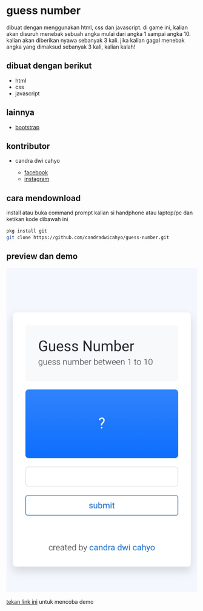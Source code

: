 # guess number

dibuat dengan menggunakan html, css dan javascript. di game ini, kalian akan disuruh menebak sebuah angka mulai dari angka 1 sampai angka 10. kalian akan diberikan nyawa sebanyak 3 kali. jika kalian gagal menebak angka yang dimaksud sebanyak 3 kali, kalian kalah!

## dibuat dengan berikut

* html
* css
* javascript

## lainnya

* [bootstrap](https://hetbootstrap.com)

## kontributor

* candra dwi cahyo

  * [facebook](https://facebook.com/candradwicahyo18)
  * [instagram](https://instagram.com/candradwicahyo18)

## cara mendownload

install atau buka command prompt kalian si handphone atau laptop/pc dan ketikan kode dibawah ini 

```bash
pkg install git 
git clone https://github.com/candradwicahyo/guess-number.git
```

## preview dan demo 

![preview](https://github.com/candradwicahyo/guess-number/blob/master/image.jpg)

[tekan link ini](https://candradwicahyo.github.io/guess-number) untuk mencoba demo